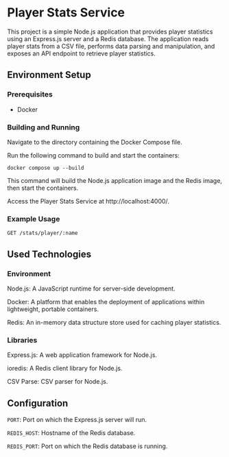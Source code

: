 # Player Stats Service
This project is a simple Node.js application that provides player statistics using an Express.js server and a Redis database. The application reads player stats from a CSV file, performs data parsing and manipulation, and exposes an API endpoint to retrieve player statistics.

## Environment Setup

### Prerequisites

- Docker

### Building and Running
Navigate to the directory containing the Docker Compose file.

Run the following command to build and start the containers:

```
docker compose up --build
```

This command will build the Node.js application image and the Redis image, then start the containers.

Access the Player Stats Service at http://localhost:4000/.

### Example Usage

```
GET /stats/player/:name
```
## Used Technologies

### Environment

Node.js: A JavaScript runtime for server-side development.

Docker: A platform that enables the deployment of applications within lightweight, portable containers.

Redis: An in-memory data structure store used for caching player statistics.

### Libraries

Express.js: A web application framework for Node.js.

ioredis: A Redis client library for Node.js.

CSV Parse: CSV parser for Node.js.

## Configuration

`PORT`: Port on which the Express.js server will run.

`REDIS_HOST`: Hostname of the Redis database.

`REDIS_PORT`: Port on which the Redis database is running.


